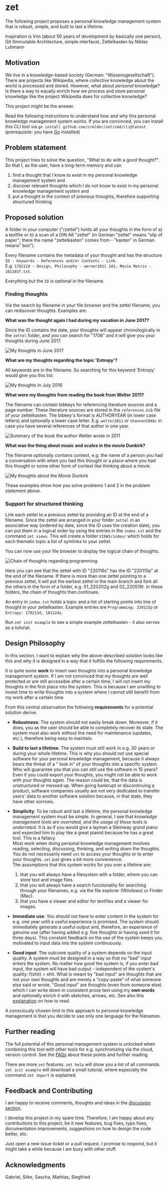 # zet

The following project proposes a personal knowledge management system that is robust, simple, and built to last a
lifetime.

Inspiration is Vim (about 50 years of development by basically one person), Git (Immutable Architecture, simple interface), Zettelkasten by Niklas Luhmann

## Motivation

We live in a knowledge-based society (German: "Wissensgesellschaft"). There are projects like Wikipedia, where
*collective* knowledge about the world is processed and stored. However, what about *personal* knowledge? Is there a way
to equally enrich how we process and store personal knowledge like the project Wikipedia does for collective knowledge?

This project might be the answer.

Read the following instructions to understand how and why this personal knowledge management system works. If you are
convinced, you can install this CLI tool via `go install github.com/crelder/zet/cmd/cli@latest` (prerequisite: you
have [Go](https://go.dev/doc/install) installed)

## Problem statement

This project tries to solve the question, "What to do with a good thought?". So that I, as the user, have a long-term
memory and can

1. find a thought that I know to exist in my personal knowledge management system and
2. discover relevant thoughts which I do not know to exist in my personal knowledge management system and
3. put a thought in the context of previous thoughts, therefore supporting structured thinking

## Proposed solution

A folder in your computer ("/zettel") holds all your thoughts in the form of a) a textfile or b) a scan of a DIN A6 "zettel" (in German "zettel" means "slip of paper"; there the name "zettelkasten" comes from - "kasten" in German means"
box").

Every filename contains the metadata of your thought and has the structure   
`ID - Keywords - References and/or Contexts - Link`.  
E.g. `170212d - Design, Philosophy - werner2011 243, Movie Matrix - 161103f.txt`.  

Everything but the `ID` is optional in the filename.

### Finding thoughts

Via the search by filename in your file browser and the zettel filename, you can rediscover thoughts. Examples are:

**What was the thought again I had during my vacation in June 2017?**

Since the ID contains the date, your thoughts will appear chronologically in the `zettel` folder, and you can search
for "1706" and it will give you your thoughts during June 2017.

![My thoughts in June 2017](https://github.com/crelder/zettelkasten/blob/master/pictures/search-date-june.PNG)

**What are my thoughts regarding the topic 'Entropy'?**

All keywords are in the filename. So searching for this keyword 'Entropy' would give you this list:

![My thoughts in July 2016](https://github.com/crelder/zettelkasten/blob/master/pictures/search-topic-entropie.PNG)

**What were my thoughts from reading the book from Welter 2011?**

The filename can contain bibkeys for referencing literature sources and a page number. These literature sources are
stored in the `references.bib` file of your zettelkasten. The bibkey's format is AUTHORYEAR (in lower case letters) and
optionally a lower case letter. E.g. `welter2011` or `shannon1948c` in case you have several
references of that author in one year.

![Summary of the book the author Welter wrote in 2011](https://github.com/crelder/zettelkasten/blob/master/pictures/search-source-welter.PNG)

**What was the thing about music and scales in the movie Dunkirk?**

The filename optionally contains context, e.g. the name of a person you had a conversation with when you had this
thought or a place where you had this thought or some other form of context like thinking about a movie.

![My thoughts about the Movie Dunkirk](https://github.com/crelder/zettelkasten/blob/master/pictures/search-source-dunkirk.PNG)

These examples show how you solve problems 1 and 2 in the problem statement above.

### Support for structured thinking

Link each zettel to a previous zettel by providing an ID at the end of a filename. Since the zettel are arranged in your
folder `zettel` in an associative way (ordered by date, since the ID uses the creation date), you can put them in a
logical order by using the entries in the `index.txt` and the command `zet views`. This will create a
folder `VIEWS/index/` which holds for each thematic topic a list of symlinks to your zettel.

You can now use your file browser to display the logical chain of thoughts.

![Chain of thoughts regarding programming](https://github.com/crelder/zettelkasten/blob/b18913a74bccb2dd8abd035e94b9f69371c21d38/pictures/search-structured-thinking.png)

Here you can see that the zettel with ID "220116s" has the ID "220115p" at the end of the filename. If there is more
than one zettel pointing to a previous zettel, it will put the earliest zettel in the main branch and fork all the
others in the form of a folder, e.g. 01_220202g and 02_220519t. In these folders, the chain of thoughts then continues.

An entry in `index.txt` holds a topic and a list of starting points into line of thought in your zettelkasten. Example entries are `Programming: 220115p` or `Entropy: 170213d, 181124s`.

Run `zet init example` to see a simple example zettelkasten - it also serves as a tutorial.

## Design Philosophy

In this section, I want to explain why the above-described solution looks like this and why it is designed in a way that
it fulfills the following requirements.

It is quite some **work** to insert own thoughts into a personal knowledge management system. If I am not convinced that
my thoughts are well protected or are still accessible after a certain time, I will not insert my thoughts in the first
place into the system. This is because I am unwilling to invest time to write thoughts into a system where I cannot
still benefit from my work after a certain time.

From this central observation the following **requirements** for a potential solution derive.

* **Robustness**: The system should not easily break down. Moreover, if it does, you as the user should be able to
  completely recover its state. The system must also work without the need for maintenance (updates, etc.), therefore
  being easy to maintain.

* **Build to last a lifetime**: The system must still work in e.g. 30 years or during your whole lifetime. This is why
  you should not use special software for your personal knowledge management, because it always bears the threat of a "
  look in" of your thoughts into a specific system. Who will guarantee you that you can still use the software in 15
  years? Even if you could export your thoughts, you might not be able to work with your thoughts again. The reason
  could be, that the data is unstructured or messed up. When going bankrupt or discontinuing a product, software
  companies usually are not very dedicated to transfer users' data to another software solution because, in that state,
  they have other sorrows.

* **Simplicity**: To be robust and last a lifetime, the personal knowledge management system must be simple. In general,
  I see that *knowledge management tools are overrated, and the usage of these tools is underrated*. It is as if you
  would give a layman a Steinway grand piano and expected him to play like a great pianist because he has a great tool.
  This is a fallacy.  
  Most work when doing personal knowledge management involves reading, selecting, discussing, thinking, and writing down
  the thoughts.  
  You do not necessarily need `zet` to access your thoughts or to enter your thoughts. `zet` just gives a bit more
  convenience.  
  The assumptions that this system works for you over a lifetime are:

    1. that you will always have a filesystem with a folder, where you can store text and image files.
    2. that you will always have a search functionality for searching through your filenames, e.g. via the file
       explorer (Windows) or Finder (Mac).
    3. that you have a viewer and editor for textfiles and a viewer for images.

* **Immediate use**: You should not have to enter content in the system for e.g. one year until a useful experience is
  promised. The system should immediately generate a useful output and, therefore, an experience of genuine use (after
  having added e.g. five thoughts or having used it for three days). This constant feedback on the use of the system
  keeps you motivated to input data into the system continuously.

* **Good input**: The outcome quality of a system depends on the input quality. A system must be designed in a way so
  that no "bad" input enters the system. No matter how good the system is, if you enter bad input, the system will have
  bad output - independent of the system's quality: f(shit) = shit. What is meant by "bad input" are thoughts that are
  not your own thoughts and are merely a "copy-paste" of what someone else said or wrote. "Good input" are thoughts
  (even from someone else) which I can write down in consistent prose text using my **own words** and optionally enrich
  it with sketches, arrows, etc. See also
  this [explanation](https://strengejacke.wordpress.com/2007/08/04/lesen-lernen/)
  on how to read.

A consciously chosen limit in this approach to personal knowledge management is that you decide to use only one language
for the filenames.

## Further reading

The full potential of this personal management system is unlocked when combining this tool with other tools for e.g.
synchronizing via the cloud, version control. See the [FAQs](docs/FAQ.md) about these points and further reading.

There are more `zet` features. `zet help` will show you a list of all commands. `zet init example` will download a small
tutorial, where especially the command `zet import` is explained.

## Feedback and Contributing

I am happy to receive comments, thoughts and ideas in
the [discussion section](https://github.com/crelder/zet/discussions/1).

I develop this project in my spare time. Therefore, I am happy about any contributions to this project, be it new
features, bug fixes, typo fixes, documentation improvements, suggestions on how to design the code better, etc.

Just open a new issue ticket or a pull request. I promise to respond, but it might take a while because I am busy with
other stuff.

## Acknowledgments

Gabriel, Silke, Sascha, Mathias, Siegfried